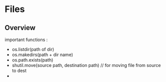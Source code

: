# Files #

## Overview ##
important functions : <br>
- os.listdir(path of dir)
- os.makedirs(path + dir name)
- os.path.exists(path)
- shutil.move(source path, destination path)   // for moving file from source to dest
- 
